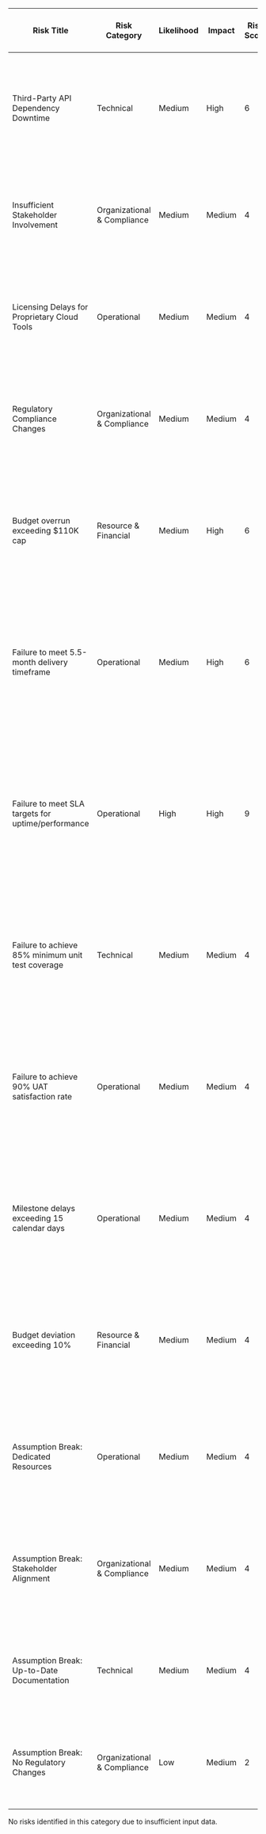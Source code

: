 | Risk Title                                      | Risk Category          | Likelihood | Impact | Risk Score | Mitigation Strategy                                                                                                                                                                                          | Residual Risk Level | Owner / Responsible Party | Supporting Document and Reference                                                                                                                            |
|-------------------------------------------------|-----------------------|------------|--------|------------|--------------------------------------------------------------------------------------------------------------------------------------------------------------------------------------------------------------------|----------------------|--------------------------|-------------------------------------------------------------------------------------------------------------------------------------------------------------|
| Third-Party API Dependency Downtime           | Technical              | Medium      | High    | 6          | Monitor vendor status dashboards; implement graceful fallbacks; subscribe to API changelogs and incident alerts.                                                                                                    | Medium                 |                         | Market Intelligence Report, Section 3; Additional Information, Section 3                                                                                       |
| Insufficient Stakeholder Involvement           | Organizational & Compliance | Medium      | Medium  | 4          | Secure calendar alignment and commitment from all key stakeholders at project kickoff; assign backup representatives as needed.                                                                                             | Low                    |                         | Market Intelligence Report, Section 3; Additional Information, Section 4                                                                                       |
| Licensing Delays for Proprietary Cloud Tools    | Operational             | Medium      | Medium  | 4          | Procure all required tool licenses during the initiation phase; track procurement as part of the risk management register.                                                                                                 | Low                    |                         | Market Intelligence Report, Section 3; Additional Information, Section 5                                                                                       |
| Regulatory Compliance Changes                  | Organizational & Compliance | Medium      | Medium  | 4          | Proactively monitor and adapt to evolving regulatory requirements.                                                                                                                                                     | Low                    |                         | Market Intelligence Report, Section 3; Additional Information, Section 9 (Assumptions and Constraints)                                                              |
| Budget overrun exceeding $110K cap           | Resource & Financial    | Medium      | High    | 6          | Implement rigorous cost tracking and control measures; secure executive approval for any budget deviations exceeding the 10% tolerance.                                                                                 | Medium                 |                         | Additional Information, Section 9 (Constraints)                                                                                                              |
| Failure to meet 5.5-month delivery timeframe | Operational             | Medium      | High    | 6          | Implement robust project management practices; proactively address and mitigate risks that could impact the timeline; secure stakeholder commitment to agile timelines.                                                    | Medium                 |                         | Additional Information, Section 9 (Constraints)                                                                                                              |
| Failure to meet SLA targets for uptime/performance | Operational             | High        | High    | 9          | Implement comprehensive monitoring and alerting; establish robust rollback procedures; ensure sufficient capacity planning and resource allocation to meet performance requirements.                                         | High                    |                         | Additional Information, Section 9 (Constraints), Section 10 (Operational Thresholds)                                                                        |
| Failure to achieve 85% minimum unit test coverage | Technical              | Medium      | Medium  | 4          | Implement automated testing strategies; enforce code review processes; prioritize unit testing throughout the development lifecycle.                                                                                             | Low                    |                         | Additional Information, Section 10 (Operational Thresholds)                                                                                                              |
| Failure to achieve 90% UAT satisfaction rate   | Operational             | Medium      | Medium  | 4          | Conduct thorough UAT with representative users; incorporate feedback iteratively; prioritize usability and accessibility throughout the development process.                                                                     | Low                    |                         | Additional Information, Section 10 (Operational Thresholds)                                                                                                              |
| Milestone delays exceeding 15 calendar days     | Operational             | Medium      | Medium  | 4          | Implement proactive risk management; establish clear escalation paths; ensure timely communication and collaboration among team members.                                                                                   | Low                    |                         | Additional Information, Section 10 (Operational Thresholds)                                                                                                              |
| Budget deviation exceeding 10%                | Resource & Financial    | Medium      | Medium  | 4          | Implement rigorous cost tracking and control measures; secure executive approval for any budget deviations exceeding the 10% tolerance.                                                                                 | Low                    |                         | Additional Information, Section 9 (Constraints)                                                                                                              |
| Assumption Break: Dedicated Resources          | Operational             | Medium      | Medium  | 4          | Develop contingency plans for resource reallocations; establish clear communication channels to address potential conflicts.                                                                                             | Low                    |                         | Additional Information, Section 9 (Assumptions and Constraints)                                                                                             |
| Assumption Break: Stakeholder Alignment       | Organizational & Compliance | Medium      | Medium  | 4          | Implement proactive communication strategies; ensure consistent stakeholder engagement throughout the project lifecycle.                                                                                                 | Low                    |                         | Additional Information, Section 9 (Assumptions and Constraints)                                                                                             |
| Assumption Break: Up-to-Date Documentation   | Technical              | Medium      | Medium  | 4          | Establish a process for verifying documentation accuracy; allocate time for reverse engineering if necessary.                                                                                                           | Low                    |                         | Additional Information, Section 9 (Assumptions and Constraints)                                                                                             |
| Assumption Break: No Regulatory Changes       | Organizational & Compliance | Low         | Medium  | 2          | Regularly monitor regulatory changes; establish a process for adapting to changes as they occur.                                                                                                                      | Low                    |                         | Additional Information, Section 9 (Assumptions and Constraints)                                                                                             |


No risks identified in this category due to insufficient input data.